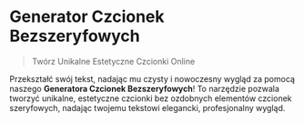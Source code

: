# Generator Czcionek Bezszeryfowych

> Twórz Unikalne Estetyczne Czcionki Online

Przekształć swój tekst, nadając mu czysty i nowoczesny wygląd za pomocą naszego **Generatora Czcionek Bezszeryfowych**! To narzędzie pozwala tworzyć unikalne, estetyczne czcionki bez ozdobnych elementów czcionek szeryfowych, nadając twojemu tekstowi elegancki, profesjonalny wygląd.